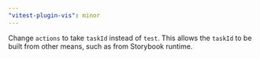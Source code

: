```yaml
---
"vitest-plugin-vis": minor
---
```


Change `actions` to take `taskId` instead of `test`.
This allows the `taskId` to be built from other means, such as from Storybook runtime.
